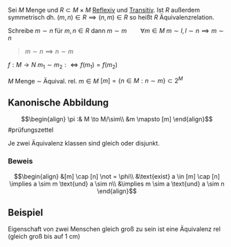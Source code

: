 Sei $M$ Menge und $R\subset M\times M$ [Reflexiv](Halbordnung.md#Reflexiv) und [Transitiv](Halbordnung.md#Transitiv).
Ist $R$ außerdem symmetrisch dh. $(m, n) \in R \implies (n, m)\in R$
so heißt $R$ Äquivalenzrelation.

Schreibe $m \sim n$ für $m, n \in R$ dann $m \sim m \qquad \forall m\in M$ $m\sim l, l\sim n \implies  m\sim n$
>$m \sim n \implies n\sim m$

$f: M\to N$ $m_1 \sim m_2 :\iff f(m_1) = f(m_2)$

$M$ Menge $\sim$ Äquival. rel. $m\in M$
$[m] = \left\{n\in M : n \sim m\right\} \subset 2^M$

## Kanonische Abbildung

$$\begin{align}
\pi :& M \to M/\sim\\
&m \mapsto [m]
\end{align}$$
#prüfungszettel 

Je zwei Äquivalenz klassen sind gleich oder disjunkt.
### Beweis
$$\begin{align}
&[m] \cap [n] \not = \phi\\
&\text{exist} a \in [m] \cap [n] \implies a \sim m \text{und} a \sim n\\
&\implies m \sim a \text{und} a \sim n
\end{align}$$

## Beispiel
Eigenschaft von zwei Menschen gleich groß zu sein ist eine Äquivalenz rel
(gleich groß bis auf 1 cm)

